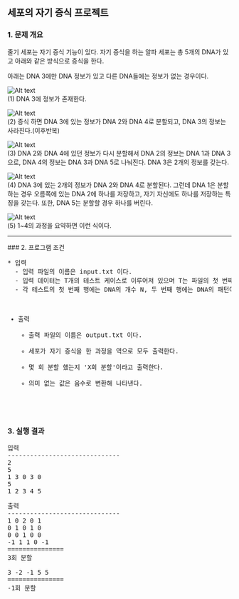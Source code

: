 ## 세포의 자기 증식 프로젝트

### 1. 문제 개요
줄기 세포는 자기 증식 기능이 있다. 자기 증식을 하는 알파 세포는 총 5개의 DNA가 있고 아래와 같은 방식으로 증식을 한다.

아래는 DNA 3에만 DNA 정보가 있고 다른 DNA들에는 정보가 없는 경우이다.

![Alt text](http://cfile222.uf.daum.net/image/23337E415864AC6E0C1708 "그림 11-6")
<br>
(1) DNA 3에 정보가 존재한다.

![Alt text](http://cfile220.uf.daum.net/image/2534C3415864AC6F0B8074 "그림 11-7")
<br>
(2) 증식 하면 DNA 3에 있는 정보가 DNA 2와 DNA 4로 분할되고, DNA 3의 정보는 사라진다.(이후반복)

![Alt text](http://cfile229.uf.daum.net/image/271EE5415864AC6F1E7E62 "그림 11-8")
<br>
(3) DNA 2와 DNA 4에 있던 정보가 다시 분할해서 DNA 2의 정보는 DNA 1과 DNA 3으로, DNA 4의 정보는 DNA 3과 DNA 5로 나눠진다. DNA 3은 2개의 정보를 갖는다.

![Alt text](http://cfile239.uf.daum.net/image/2110D7415864AC6F2DC55D "그림 11-9")
<br>
(4) DNA 3에 있는 2개의 정보가 DNA 2와 DNA 4로 분할된다. 그런데 DNA 1은 분할하는 경우 오름쪽에 있는 DNA 2에 하나를 저장하고, 자기 자신에도 하나를 저장하는 특징을 갖는다. 또한, DNA 5는 분할할 경우 하나를 버린다.

![Alt text](http://cfile225.uf.daum.net/image/26074F415864AC6F35B4BC "그림 11-10")
<br>
(5) 1~4의 과정을 요약하면 이런 식이다.


<hr/>
### 2. 프로그램 조건
<pre>
* 입력
  - 입력 파일의 이름은 input.txt 이다.
  - 입력 데이터는 T개의 테스트 케이스로 이루어져 있으며 T는 파일의 첫 번째 행에 주어진다.
  - 각 테스트의 첫 번째 행에는 DNA의 개수 N, 두 번째 행에는 DNA의 패턴이 주어진다.

* 출력
  - 출력 파일의 이름은 output.txt 이다.
  - 세포가 자기 증식을 한 과정을 역으로 모두 출력한다.
  - 몇 회 분할 했는지 'X회 분할'이라고 출력한다.
  - 의미 없는 값은 음수로 변환해 나타낸다.
</pre>

### 3. 실행 결과
<pre>
입력
------------------------------
2
5
1 3 0 3 0
5
1 2 3 4 5
</pre>

<pre>
출력
------------------------------
1 0 2 0 1
0 1 0 1 0
0 0 1 0 0
-1 1 1 0 -1
===============
3회 분할

3 -2 -1 5 5
===============
-1회 분할
</pre>
